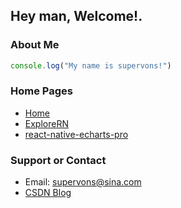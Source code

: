 ## Hey man, Welcome!.
### About Me
```javascript
console.log("My name is supervons!")
```

### Home Pages

- [Home](https://github.com/supervons)
- [ExploreRN](https://github.com/supervons/ExploreRN)
- [react-native-echarts-pro](https://github.com/supervons/react-native-echarts-pro)

### Support or Contact
- Email: supervons@sina.com
- [CSDN Blog](https://blog.csdn.net/qq934235475)
